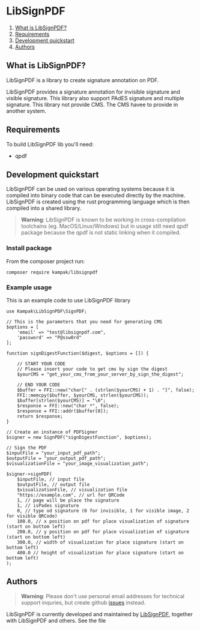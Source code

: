 # LibSignPDF 

1.  [What is LibSignPDF?](#what-is-podofo)
2.  [Requirements](#requirements)
3.  [Development quickstart](#development-quickstart)
4.  [Authors](#authors)

## What is LibSignPDF?

LibSignPDF is a library to create signature annotation on PDF.

LibSignPDF provides a signature annotation for invisible signature and visible signature.
This library also support PAdES signature and multiple signature. This library not provide CMS. The CMS havee to provide in another system.

## Requirements

To build LibSignPDF lib you'll need:

* qpdf

## Development quickstart

LibSignPDF can be used on various operating systems because it is compiled into binary code that can be executed directly by the machine. LibSignPDF is created using the rust programming language which is then compiled into a shared library.

> **Warning**: LibSignPDF is known to be working in cross-compilation toolchains (eg. MacOS/Linux/Windows) but in usage still need qpdf package because the qpdf is not static linking when it compiled.

### Install package

From the composer project run:

```
composer require kampak/libsignpdf
```

### Example usage

This is an example code to use LibSignPDF library

```
use Kampak\LibSignPDF\SignPDF;

// This is the parameters that you need for generating CMS
$options = [
    'email' => "test@libsignpdf.com",
    'password' => "P@ssw0rd"
];

function signDigestFunction($digest, $options = []) {

    // START YOUR CODE
    // Please insert your code to get cms by sign the digest
    $yourCMS = "get_your_cms_from_your_server_by_sign_the_digest";

    // END YOUR CODE
    $buffer = FFI::new("char[" . (strlen($yourCMS) + 1) . "]", false);
    FFI::memcpy($buffer, $yourCMS, strlen($yourCMS));
    $buffer[strlen($yourCMS)] = "\0";
    $response = FFI::new("char *", false);
    $response = FFI::addr($buffer[0]);
    return $response;
}

// Create an instance of PDFSigner
$signer = new SignPDF("signDigestFunction", $options);

// Sign the PDF
$inputFile = "your_input_pdf_path";
$outputFile = "your_output_pdf_path";
$visualizationFile = "your_image_visualization_path";

$signer->signPDF(
    $inputFile, // input file
    $outputFile, // output file
    $visualizationFile, // visualization file
    "https://example.com", // url for QRCode
    1, // page will be place the signature
    1, // isPades signature
    0, // type od signature (0 for invisible, 1 for visible image, 2 for visible QRCode)
    100.0, // x position on pdf for place visualization of signature (start on bottom left)
    200.0, // y position on pdf for place visualization of signature (start on bottom left)
    300.0, // width of visualization for place signature (start on bottom left)
    400.0 // height of visualization for place signature (start on bottom left)
);
```

## Authors

> **Warning**: Please don't use personal email addresses for technical support inquries, but create
github [issues](https://github.com/libsignpdf/libsignpdf-php/issues) instead.

LibSignPDF is currently developed and maintained by
[LibSignPDF](mailto:libsignpdf@gmail.com), together with LibSignPDF and others. See the file

